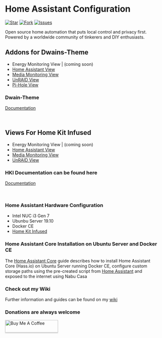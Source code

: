 # Home Assistant Configuration

[![Star](https://img.shields.io/github/stars/noodlemctwoodle/homeassistant?style=plastic)](https://github.com/noodlemctwoodle/homeassistant/stargazers) 
[![Fork](https://img.shields.io/github/forks/noodlemctwoodle/homeassistant?style=plastic)](https://github.com/noodlemctwoodle/homeassistant/network/members)
[![Issues](https://img.shields.io/github/issues/noodlemctwoodle/homeassistant?style=plastic)](https://github.com/noodlemctwoodle/homeassistant/issues)

Open source home automation that puts local control and privacy first. Powered by a worldwide community of tinkerers and DIY enthusiasts. 


## Addons for Dwains-Theme
* Energy Monitoring View | (coming soon)
* [Home Assistant View](https://github.com/noodlemctwoodle/homeassistant/tree/master/.github/wiki/lovelace-themes/dwains-theme/home-assistant-addon)
* [Media Monitoring View](https://github.com/noodlemctwoodle/homeassistant/tree/master/.github/wiki/lovelace-themes/dwains-theme/home-assistant-addon)
* [UnRAID View](https://github.com/noodlemctwoodle/homeassistant/tree/master/.github/wiki/lovelace-themes/dwains-theme/unraid-addon)
* [Pi-Hole View](https://github.com/noodlemctwoodle/homeassistant/tree/master/.github/wiki/lovelace-themes/dwains-theme/pi-hole)

### Dwain-Theme
[Documentation](https://github.com/dwainscheeren/lovelace-dwains-theme)

<br/>

## Views For Home Kit Infused 
* Energy Monitoring View | (coming soon)
* [Home Assistant View](https://github.com/noodlemctwoodle/homeassistant/tree/master/.github/wiki/lovelace-themes/homekit-infused/home-assistant-view)
* [Media Monitoring View](https://github.com/noodlemctwoodle/homeassistant/tree/master/.github/wiki/lovelace-themes/homekit-infused/media-view)
* [UnRAID View](https://github.com/noodlemctwoodle/homeassistant/tree/master/.github/wiki/lovelace-themes/homekit-infused/unraid-view)

### HKI Documentation can be found here
[Documentation](https://jimz011.github.io/homekit-infused/)

<br/>

### Home Assistant Hardware Configuration
- Intel NUC i3 Gen 7
- Ubunbu Server 19.10
- Docker CE
- [Home Kit Infused](https://github.com/jimz011/homekit-infused)


### Home Assistant Core Installation on Ubuntu Server and Docker CE
The [Home Assistant Core](https://github.com/noodlemctwoodle/hassio/wiki/Install-Hass.io) guide describes how to install Home Assistant Core (Hass.io) on Ubuntu Server running Docker CE, configure custom storage paths using the pre-created script from [Home Assistant](https://github.com/home-assistant/hassio-installer) and exposed to the internet using Nabu Casa


### Check out my Wiki
Further information and guides can be found on my [wiki](https://github.com/noodlemctwoodle/hassio/wiki)






### Donations are always welcome

<a href="https://www.buymeacoffee.com/noodlemctwoodle" target="_blank"><img src="https://www.buymeacoffee.com/assets/img/custom_images/orange_img.png" alt="Buy Me A Coffee" style="height: 41px !important;width: 174px !important;box-shadow: 0px 3px 2px 0px rgba(190, 190, 190, 0.5) !important;-webkit-box-shadow: 0px 3px 2px 0px rgba(190, 190, 190, 0.5) !important;" ></a>

